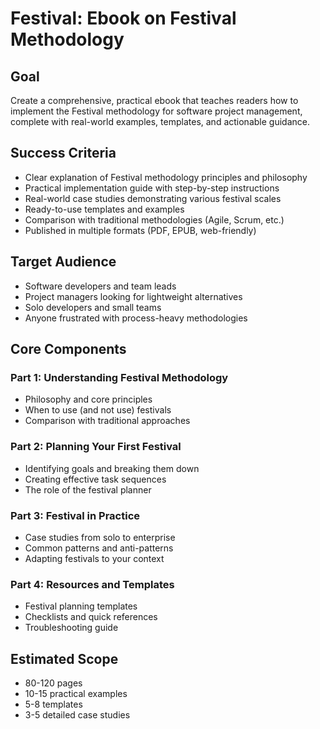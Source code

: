 # Festival: Ebook on Festival Methodology

## Goal
Create a comprehensive, practical ebook that teaches readers how to implement the Festival methodology for software project management, complete with real-world examples, templates, and actionable guidance.

## Success Criteria
- Clear explanation of Festival methodology principles and philosophy
- Practical implementation guide with step-by-step instructions
- Real-world case studies demonstrating various festival scales
- Ready-to-use templates and examples
- Comparison with traditional methodologies (Agile, Scrum, etc.)
- Published in multiple formats (PDF, EPUB, web-friendly)

## Target Audience
- Software developers and team leads
- Project managers looking for lightweight alternatives
- Solo developers and small teams
- Anyone frustrated with process-heavy methodologies

## Core Components

### Part 1: Understanding Festival Methodology
- Philosophy and core principles
- When to use (and not use) festivals
- Comparison with traditional approaches

### Part 2: Planning Your First Festival
- Identifying goals and breaking them down
- Creating effective task sequences
- The role of the festival planner

### Part 3: Festival in Practice
- Case studies from solo to enterprise
- Common patterns and anti-patterns
- Adapting festivals to your context

### Part 4: Resources and Templates
- Festival planning templates
- Checklists and quick references
- Troubleshooting guide

## Estimated Scope
- 80-120 pages
- 10-15 practical examples
- 5-8 templates
- 3-5 detailed case studies